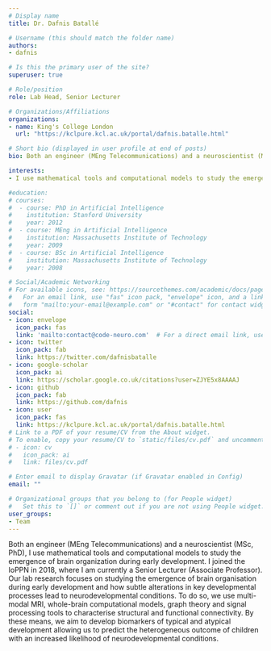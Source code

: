 ```yaml
---
# Display name
title: Dr. Dafnis Batallé

# Username (this should match the folder name)
authors:
- dafnis

# Is this the primary user of the site?
superuser: true

# Role/position
role: Lab Head, Senior Lecturer

# Organizations/Affiliations
organizations:
- name: King's College London
  url: "https://kclpure.kcl.ac.uk/portal/dafnis.batalle.html"

# Short bio (displayed in user profile at end of posts)
bio: Both an engineer (MEng Telecommunications) and a neuroscientist (MSc, PhD), I use mathematical tools and computational models to study the emergence of brain organization during early development. I joined the IoPPN in 2018, where I am currently a Senior Lecturer (Associate Professor). Our lab research focuses on studying the emergence of brain organisation during early development and how subtle alterations in key developmental processes lead to neurodevelopmental conditions. To do so, we use multi-modal MRI, whole-brain computational models, graph theory and signal processing tools to characterise structural and functional connectivity. By these means, we aim to develop biomarkers of typical and atypical development allowing us to predict the heterogeneous outcome of children with an increased likelihood of neurodevelopmental conditions.

interests:
- I use mathematical tools and computational models to study the emergence of brain organisation from early development. I am particularly interested in characterising brain structure and function in neurodiverse populations, and how sociodemographic and clinical factors interact with brain phenotypes.  

#education:
# courses:
#  - course: PhD in Artificial Intelligence
#    institution: Stanford University
#    year: 2012
#  - course: MEng in Artificial Intelligence
#    institution: Massachusetts Institute of Technology
#    year: 2009
#  - course: BSc in Artificial Intelligence
#    institution: Massachusetts Institute of Technology
#    year: 2008

# Social/Academic Networking
# For available icons, see: https://sourcethemes.com/academic/docs/page-builder/#icons
#   For an email link, use "fas" icon pack, "envelope" icon, and a link in the
#   form "mailto:your-email@example.com" or "#contact" for contact widget.
social:
- icon: envelope
  icon_pack: fas
  link: 'mailto:contact@code-neuro.com'  # For a direct email link, use "mailto:test@example.org".
- icon: twitter
  icon_pack: fab
  link: https://twitter.com/dafnisbatalle
- icon: google-scholar
  icon_pack: ai
  link: https://scholar.google.co.uk/citations?user=ZJYE5x8AAAAJ
- icon: github
  icon_pack: fab
  link: https://github.com/dafnis
- icon: user
  icon_pack: fas
  link: https://kclpure.kcl.ac.uk/portal/dafnis.batalle.html
# Link to a PDF of your resume/CV from the About widget.
# To enable, copy your resume/CV to `static/files/cv.pdf` and uncomment the lines below.
# - icon: cv
#   icon_pack: ai
#   link: files/cv.pdf

# Enter email to display Gravatar (if Gravatar enabled in Config)
email: ""

# Organizational groups that you belong to (for People widget)
#   Set this to `[]` or comment out if you are not using People widget.
user_groups:
- Team
---
```

Both an engineer (MEng Telecommunications) and a neuroscientist (MSc, PhD), I use mathematical tools and computational models to study the emergence of brain organization during early development. I joined the IoPPN in 2018, where I am currently a Senior Lecturer (Associate Professor). Our lab research focuses on studying the emergence of brain organisation during early development and how subtle alterations in key developmental processes lead to neurodevelopmental conditions. To do so, we use multi-modal MRI, whole-brain computational models, graph theory and signal processing tools to characterise structural and functional connectivity. By these means, we aim to develop biomarkers of typical and atypical development allowing us to predict the heterogeneous outcome of children with an increased likelihood of neurodevelopmental conditions.
